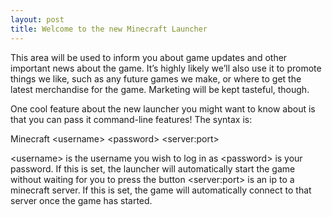 ```yaml
---
layout: post
title: Welcome to the new Minecraft Launcher
---
```

This area will be used to inform you about game updates and other important news about the game. It’s highly likely we’ll also use it to promote things we like, such as any future games we make, or where to get the latest merchandise for the game. Marketing will be kept tasteful, though.

One cool feature about the new launcher you might want to know about is that you can pass it command-line features! The syntax is:

Minecraft &lt;username&gt; &lt;password&gt; &lt;server:port&gt;

&lt;username&gt; is the username you wish to log in as
&lt;password&gt; is your password. If this is set, the launcher will automatically start the game without waiting for you to press the button
&lt;server:port&gt; is an ip to a minecraft server. If this is set, the game will automatically connect to that server once the game has started.
